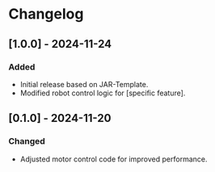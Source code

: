 # Changelog

## [1.0.0] - 2024-11-24
### Added
- Initial release based on JAR-Template.
- Modified robot control logic for [specific feature].

## [0.1.0] - 2024-11-20
### Changed
- Adjusted motor control code for improved performance.
